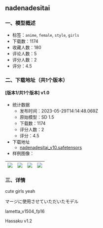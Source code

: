 ## nadenadesitai
### 一、模型概述

- 标签：`anime`, `female`, `style`, `girls`
- 下载数：1174
- 收藏人数：180
- 评论人数：5
- 评分人数：2
- 评分：4.5

### 二、下载地址（共1个版本）

#### [版本1/共1个版本] v1.0

- 统计数据
  - 发布时间：2023-05-29T14:14:48.069Z
  - 原始模型：SD 1.5
  - 下载数：1174
  - 评分人数：2
  - 评分：4.5
- 下载地址
  - [nadenadesitai_v10.safetensors](https://civitai.com/api/download/models/84669)
- 样例图像：

| <img src="https://image.civitai.com/xG1nkqKTMzGDvpLrqFT7WA/84d0766c-493c-4c29-b493-b1a903f2f237/width=450/956847.jpeg" /> | <img src="https://image.civitai.com/xG1nkqKTMzGDvpLrqFT7WA/0441a34e-113a-4928-bb4c-bb7f4985fd10/width=450/958747.jpeg" /> | <img src="https://image.civitai.com/xG1nkqKTMzGDvpLrqFT7WA/bf050ea3-818e-45bf-ab1b-552463ef5415/width=450/958769.jpeg" /> | <img src="https://image.civitai.com/xG1nkqKTMzGDvpLrqFT7WA/2fd646fc-eac8-4f3e-90c9-b092814e4d08/width=450/958793.jpeg" /> |
| ---- | ---- | ---- | ---- |


### 三、详情
<p>cute girls yeah</p><p></p><p>マージに使用させていただいたモデル</p><p>lametta_v1504_fp16 </p><p>Hassaku v1.2</p>